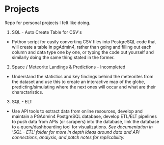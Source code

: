 # Projects
Repo for personal projects I felt like doing.

1. SQL - Auto Create Table for CSV's
- Python script for easily converting CSV files into PostgreSQL code that will create a table in pgAdmin4, rather than going and filling out each column and data type one by one, or typing the code out yourself and similarly doing the same thing stated in the former.

2. Space / Meteorite Landings & Predictions - Incompleted
- Understand the statistics and key findings behind the meteorites from the dataset and use this to create an interactive map of the globe, predicting/simulating where the next ones will occur and what are their charactaristics.

3. SQL - ELT
- Use API tools to extract data from online resources, develop and maintain a PGAdmin4 PostgreSQL database, develop ETL/ELT pipelines to push data from APIs (or scrapers) into the database, link the database to a query/dashboarding tool for visualizations. *See documentation in 'SQL - ETL' folder for more in depth ideas around data and API connections, analysis, and patch notes for replicability.*
